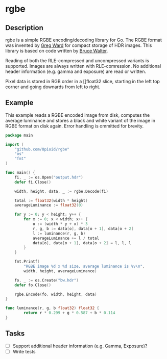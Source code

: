 rgbe
====

Description
-----------

rgbe is a simple RGBE encoding/decoding library for Go. The RGBE format was invented by [Greg Ward](http://radsite.lbl.gov/radiance/refer/Notes/picture_format.html) for compact storage of HDR images. This library is based on code written by [Bruce Walter](http://www.graphics.cornell.edu/~bjw/rgbe/).

Reading of both the RLE-compressed and uncompressed variants is supported. Images are always written with RLE-comression. No additional header information (e.g. gamma and exposure) are read or written.

Pixel data is stored in RGB order in a []float32 slice, starting in the left top corner and going downards from left to right.

Example
-------

This example reads a RGBE encoded image from disk, computes the average luminance and stores a black and white variant of the image in RGBE format on  disk again. Error handling is ommitted for brevity.

```Go
package main

import (
	"github.com/Opioid/rgbe"
	"os"
	"fmt"
)

func main() {
	fi, _ := os.Open("output.hdr")
	defer fi.Close()

	width, height, data, _ := rgbe.Decode(fi)

	total := float32(width * height)
	averageLuminance := float32(0)

	for y := 0; y < height; y++ {
		for x := 0; x < width; x++ {
			o := (width * y + x) * 3
			r, g, b := data[o], data[o + 1], data[o + 2]
			l := luminance(r, g, b)
			averageLuminance += l / total
			data[o], data[o + 1], data[o + 2] = l, l, l
		}
	}

	fmt.Printf(
		"RGBE image %d x %d size, average luminance is %v\n", 
		width, height, averageLuminance)

	fo, _ := os.Create("bw.hdr")
	defer fo.Close()

	rgbe.Encode(fo, width, height, data)
}

func luminance(r, g, b float32) float32 {
		return r * 0.299 + g * 0.587 + b * 0.114
}
```

Tasks
-----

- [ ] Support additional header information (e.g. Gamma, Exposure)?
- [ ] Write tests